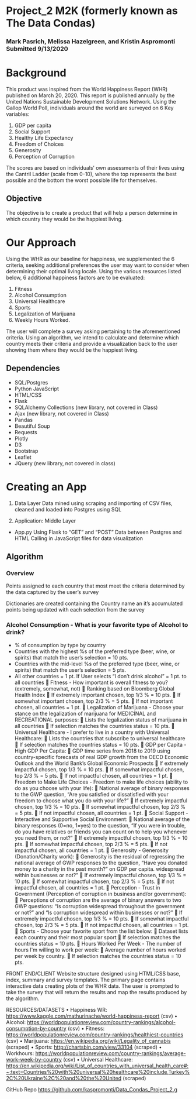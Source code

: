 # Project_2 M2K (formerly known as The Data Condas)
### Mark Pasrich, Melissa Hazelgreen, and Kristin Aspromonti Submitted 9/13/2020

# Background
This product was inspired from the World Happiness Report (WHR) published on March 20, 2020. This report is published annually by the United Nations Sustainable Development Solutions Network. Using the Gallop World Poll, individuals around the world are surveyed on 6 Key variables:

1. GDP per capita
2. Social Support
3. Healthy Life Expectancy
4. Freedom of Choices
5. Generosity
6. Perception of Corruption

 The scores are based on individuals’ own assessments of their lives using the Cantril Ladder (scale from 0-10), where the top represents the best possible and the bottom the worst possible life for themselves.

 ## Objective
 The objective is to create a product that will help a person       determine in which country they would be the happiest living.

 # Our Approach
  Using the WHR as our baseline for happiness, we supplemented the 6 criteria, seeking additional preferences the user may want to consider when determining their optimal living locale. Using the various resources listed below, 6 additional happiness factors are to be evaluated: 
  
  1. Fitness
  2. Alcohol Consumption
  3. Universal Healthcare
  4. Sports
  5. Legalization of Marijuana
  6. Weekly Hours Worked. 
  
  The user will complete a survey asking pertaining to the aforementioned criteria. Using an algorithm, we intend to calculate and determine which country meets their criteria and provide a visualization back to the user showing them where they would be the happiest living.

## Dependencies
* SQL/Postgres 
* Python JavaScript
* HTML/CSS
* Flask 
* SQLAlchemy Collections (new library, not covered in Class) 
* Ajax (new library, not covered in Class) 
* Pandas 
* Beautiful Soup 
* Requests 
* Plotly 
* D3 
* Bootstrap
* Leaflet 
* JQuery (new library, not covered in class)

# Creating an App

1. Data Layer
Data mined using scraping and importing of CSV files, cleaned and loaded into Postgres using SQL

2. Application: Middle Layer
* App.py 
Using Flask to “GET” and “POST” Data between Postgres and HTML
Calling in JavaScript files for data visualization 

## Algorithm
### Overview
Points assigned to each country that most meet the criteria determined by the data captured by the user’s survey 

Dictionaries are created containing the Country name an it’s accumulated points being updated with each selection from the survey 


### Alcohol Consumption - What is your favorite type of Alcohol to drink? 
* % of consumption by type by country 
* Countries with the highest %s of the preferred type (beer, wine, or spirits) that match the user’s selection = 10 pts. 
* Countries with the mid-level %s of the preferred type (beer, wine, or spirits) that match the user’s selection = 5 pts.
* All other countries = 1 pt.
 If User selects “I don’t drink alcohol” = 1 pt. to all countries  Fitness - How important is overall fitness to you? (extremely, somewhat, not)  Ranking based on Bloomberg Global Health Index  If extremely important chosen, top 1/3 % = 10 pts.  If somewhat important chosen, top 2/3 % = 5 pts.  If not important chosen, all countries = 1 pt.  Legalization of Marijuana - Choose your stance on the legalization of marijuana for MEDICINAL and RECREATIONAL purposes:  Lists the legalization status of marijuana in all countries  If selection matches the countries status = 10 pts.  Universal Healthcare - I prefer to live in a country with Universal Healthcare:  Lists the countries that subscribe to universal healthcare  If selection matches the countries status = 10 pts.  GDP per Capita - High GDP Per Capita:  GDP time series from 2018 to 2019 using country-specific forecasts of real GDP growth from the OECD Economic Outlook and the World Bank’s Global Economic Prospects  If extremely impactful chosen, top 1/3 % = 10 pts.  If somewhat impactful chosen, top 2/3 % = 5 pts.  If not impactful chosen, all countries = 1 pt.  Freedom to Make Life Choices - Freedom to make life choices (ability to do as you choose with your life):  National average of binary responses to the GWP question, “Are you satisfied or dissatisfied with your freedom to choose what you do with your life?”  If extremely impactful chosen, top 1/3 % = 10 pts.  If somewhat impactful chosen, top 2/3 % = 5 pts.  If not impactful chosen, all countries = 1 pt.  Social Support - Interactive and Supportive Social Environment:  National average of the binary responses (0=no, 1=yes) to the question, “If you were in trouble, do you have relatives or friends you can count on to help you whenever you need them, or not?”  If extremely impactful chosen, top 1/3 % = 10 pts.  If somewhat impactful chosen, top 2/3 % = 5 pts.  If not impactful chosen, all countries = 1 pt.  Generosity - Generosity (Donation/Charity work):  Generosity is the residual of regressing the national average of GWP responses to the question, “Have you donated money to a charity in the past month?” on GDP per capita. widespread within businesses or not?”  If extremely impactful chosen, top 1/3 % = 10 pts.  If somewhat impactful chosen, top 2/3 % = 5 pts.  If not impactful chosen, all countries = 1 pt.  Perception - Trust in Government (Perception of corruption in business and/or government):  Perceptions of corruption are the average of binary answers to two GWP questions: “Is corruption widespread throughout the government or not?” and “Is corruption widespread within businesses or not?”  If extremely impactful chosen, top 1/3 % = 10 pts.  If somewhat impactful chosen, top 2/3 % = 5 pts.  If not impactful chosen, all countries = 1 pt.  Sports - Choose your favorite sport from the list below:  Dataset lists each country and their most popular sport  If selection matches the countries status = 10 pts.  Hours Worked Per Week - The number of hours I'm willing to work per week:  Average number of hours worked per week by country.  If selection matches the countries status = 10 pts.

FRONT END/CLIENT Website structure designed using HTML/CSS base, index, summary and survey templates. The primary page contains interactive data creating plots of the WHR data. The user is prompted to take the survey that will return the results and map the results produced by the algorithm.

RESOURCES/DATASETS • Happiness WR: https://www.kaggle.com/mathurinache/world-happiness-report (csv) • Alcohol: https://worldpopulationreview.com/country-rankings/alcohol-consumption-by-country (csv) • Fitness: https://worldpopulationreview.com/country-rankings/healthiest-countries (csv) • Marijuana: https://en.wikipedia.org/wiki/Legality_of_cannabis (scraped) • Sports: http://chartsbin.com/view/33104 (scraped) • Workhours: https://worldpopulationreview.com/country-rankings/average-work-week-by-country (csv) • Universal Healthcare: https://en.wikipedia.org/wiki/List_of_countries_with_universal_health_care#:~:text=Countries%20with%20universal%20healthcare%20include,Turkey%2C%20Ukraine%2C%20and%20the%20United (scraped)

GitHub Repo https://github.com/kaspromonti/Data_Condas_Project_2.g